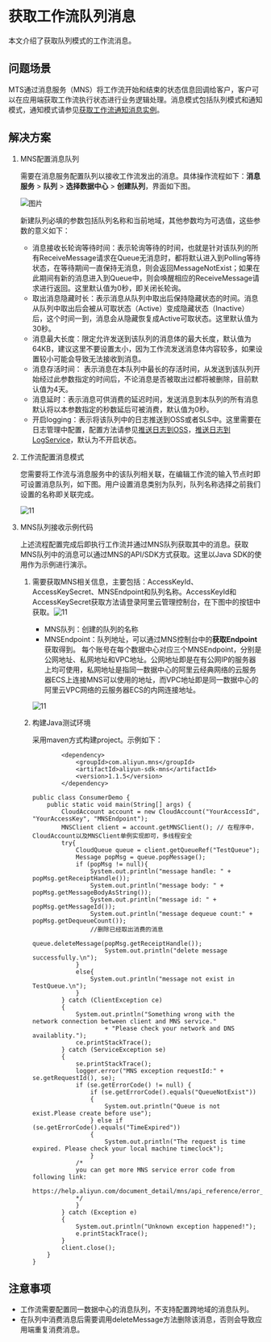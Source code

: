 # 获取工作流队列消息

本文介绍了获取队列模式的工作流消息。

## 问题场景

MTS通过消息服务（MNS）将工作流开始和结束的状态信息回调给客户，客户可以在应用端获取工作流执行状态进行业务逻辑处理。消息模式包括队列模式和通知模式，通知模式请参见[获取工作流通知消息实例](https://help.aliyun.com/knowledge_detail/50627.html?spm=a2c4g.11186623.2.16.47bb2da83IVby7)。

## 解决方案

1.  MNS配置消息队列

    需要在消息服务配置队列以接收工作流发出的消息。具体操作流程如下：**消息服务** \> **队列** \> **选择数据中心** \> **创建队列**，界面如下图。

    ![图片](https://static-aliyun-doc.oss-accelerate.aliyuncs.com/assets/img/zh-CN/0459767061/p198817.png)

    新建队列必填的参数包括队列名称和当前地域，其他参数均为可选值，这些参数的意义如下：

    -   消息接收长轮询等待时间：表示轮询等待的时间，也就是针对该队列的所有ReceiveMessage请求在Queue无消息时，都将默认进入到Polling等待状态，在等待期间一直保持无消息，则会返回MessageNotExist；如果在此期间有新的消息进入到Queue中，则会唤醒相应的ReceiveMessage请求进行返回。这里默认值为0秒，即关闭长轮询。
    -   取出消息隐藏时长：表示消息从队列中取出后保持隐藏状态的时间。消息从队列中取出后会被从可取状态（Active）变成隐藏状态（Inactive）后，这个时间一到，消息会从隐藏恢复成Active可取状态。这里默认值为30秒。
    -   消息最大长度：限定允许发送到该队列的消息体的最大长度，默认值为64KB，建议这里不要设置太小，因为工作流发送消息体内容较多，如果设置较小可能会导致无法接收到消息。
    -   消息存活时间： 表示消息在本队列中最长的存活时间，从发送到该队列开始经过此参数指定的时间后，不论消息是否被取出过都将被删除，目前默认值为4天。
    -   消息延时：表示消息可供消费的延迟时间，发送消息到本队列的所有消息默认将以本参数指定的秒数延后可被消费，默认值为0秒。
    -   开启logging：表示将该队列中的日志推送到OSS或者SLS中。这里需要在日志管理中配置，配置方法请参见[推送日志到OSS](https://help.aliyun.com/document_detail/27470.html?spm=a2c4g.11186623.2.18.47bb2da8DxKTLq)，[推送日志到LogService](https://help.aliyun.com/document_detail/35263.html?spm=a2c4g.11186623.2.19.47bb2da8MrbVa3)，默认为不开启状态。
2.  工作流配置消息模式

    您需要将工作流与消息服务中的该队列相关联，在编辑工作流的输入节点时即可设置消息队列，如下图。用户设置消息类别为队列，队列名称选择之前我们设置的名称即关联完成。

    ![11](https://static-aliyun-doc.oss-accelerate.aliyuncs.com/assets/img/zh-CN/0459767061/p198822.png)

3.  MNS队列接收示例代码

    上述流程配置完成后即执行工作流并通过MNS队列获取其中的消息。获取MNS队列中的消息可以通过MNS的API/SDK方式获取。这里以Java SDK的使用作为示例进行演示。

    1.  需要获取MNS相关信息，主要包括：AccessKeyId、AccessKeySecret、MNSEndpoint和队列名称。AccessKeyId和AccessKeySecret获取方法请登录阿里云管理控制台，在下图中的按钮中获取。![11](https://static-aliyun-doc.oss-accelerate.aliyuncs.com/assets/img/zh-CN/0459767061/p198803.png)

        -   MNS队列：创建的队列的名称
        -   MNSEndpoint：队列地址，可以通过MNS控制台中的**获取Endpoint**获取得到。
        每个账号在每个数据中心对应三个MNSEndpoint，分别是公网地址、私网地址和VPC地址。公网地址即是在有公网IP的服务器上均可使用，私网地址是指同一数据中心的阿里云经典网络的云服务器ECS上连接MNS可以使用的地址，而VPC地址即是同一数据中心的阿里云VPC网络的云服务器ECS的内网连接地址。

        ![11](https://static-aliyun-doc.oss-accelerate.aliyuncs.com/assets/img/zh-CN/0459767061/p198830.png)

    2.  构建Java测试环境

        采用maven方式构建project。示例如下：

        ```
                <dependency>
                    <groupId>com.aliyun.mns</groupId>
                    <artifactId>aliyun-sdk-mns</artifactId>
                    <version>1.1.5</version>
                </dependency>
        ```

        ```
        public class ConsumerDemo {
            public static void main(String[] args) {
                CloudAccount account = new CloudAccount("YourAccessId", "YourAccessKey", "MNSEndpoint");
                MNSClient client = account.getMNSClient(); // 在程序中，CloudAccount以及MNSClient单例实现即可，多线程安全
                try{
                    CloudQueue queue = client.getQueueRef("TestQueue");
                    Message popMsg = queue.popMessage();
                    if (popMsg != null){
                        System.out.println("message handle: " + popMsg.getReceiptHandle());
                        System.out.println("message body: " + popMsg.getMessageBodyAsString());
                        System.out.println("message id: " + popMsg.getMessageId());
                        System.out.println("message dequeue count:" + popMsg.getDequeueCount());
                        //删除已经取出消费的消息
                         queue.deleteMessage(popMsg.getReceiptHandle());
                            System.out.println("delete message successfully.\n");
                    }
                    else{
                        System.out.println("message not exist in TestQueue.\n");
                    }
                } catch (ClientException ce)
                {
                    System.out.println("Something wrong with the network connection between client and MNS service."
                            + "Please check your network and DNS availablity.");
                    ce.printStackTrace();
                } catch (ServiceException se)
                {
                    se.printStackTrace();
                    logger.error("MNS exception requestId:" + se.getRequestId(), se);
                    if (se.getErrorCode() != null) {
                        if (se.getErrorCode().equals("QueueNotExist"))
                        {
                            System.out.println("Queue is not exist.Please create before use");
                        } else if (se.getErrorCode().equals("TimeExpired"))
                        {
                            System.out.println("The request is time expired. Please check your local machine timeclock");
                        }
                    /*
                    you can get more MNS service error code from following link:
                    https://help.aliyun.com/document_detail/mns/api_reference/error_code/error_code.html
                    */
                    }
                } catch (Exception e)
                {
                    System.out.println("Unknown exception happened!");
                    e.printStackTrace();
                }
                client.close();
            }
        }
        ```


## 注意事项

-   工作流需要配置同一数据中心的消息队列，不支持配置跨地域的消息队列。
-   在队列中消费消息后需要调用deleteMessage方法删除该消息，否则会导致应用端重复消费消息。

